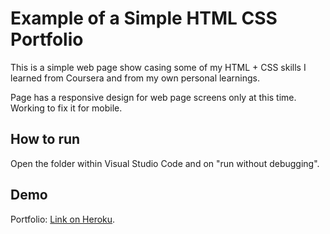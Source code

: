 # Example of a Simple HTML CSS Portfolio

This is a simple web page show casing some of my HTML + CSS skills I learned from Coursera and from my own personal learnings.

Page has a responsive design for web page screens only at this time. Working to fix it for mobile.

## How to run

Open the folder within Visual Studio Code and on "run without debugging". 


## Demo

 Portfolio: [ Link on Heroku](https://guljit-kaur-portfolio.herokuapp.com/).